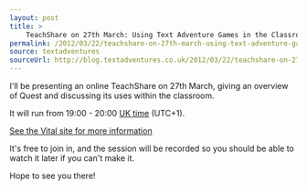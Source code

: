 ```yaml
---
layout: post
title: >
    TeachShare on 27th March: Using Text Adventure Games in the Classroom
permalink: /2012/03/22/teachshare-on-27th-march-using-text-adventure-games-in-the-classroom/
source: textadventures
sourceUrl: http://blog.textadventures.co.uk/2012/03/22/teachshare-on-27th-march-using-text-adventure-games-in-the-classroom/
---
```

I'll be presenting an online TeachShare on 27th March, giving an overview of Quest and discussing its uses within the classroom.

It will run from 19:00 - 20:00 <a href="http://time.is/London">UK time</a> (UTC+1).

<a href="http://www.vital.ac.uk/content/using-text-adventure-games-classroom">See the Vital site for more information</a>

It's free to join in, and the session will be recorded so you should be able to watch it later if you can't make it.

Hope to see you there!